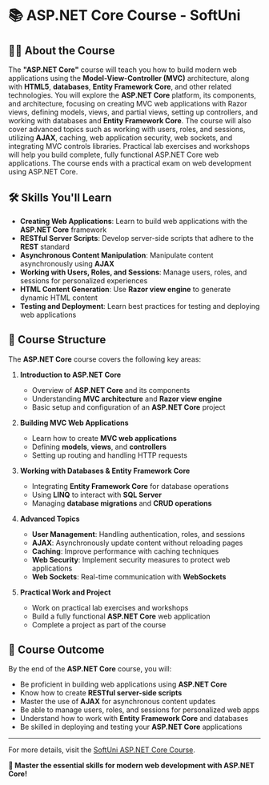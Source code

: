 # 📚 ASP.NET Core Course - SoftUni

## 🧑‍🏫 About the Course  

The **"ASP.NET Core"** course will teach you how to build modern web applications using the **Model-View-Controller (MVC)** architecture, along with **HTML5**, **databases**, **Entity Framework Core**, and other related technologies. You will explore the **ASP.NET Core** platform, its components, and architecture, focusing on creating MVC web applications with Razor views, defining models, views, and partial views, setting up controllers, and working with databases and **Entity Framework Core**. The course will also cover advanced topics such as working with users, roles, and sessions, utilizing **AJAX**, caching, web application security, web sockets, and integrating MVC controls libraries. Practical lab exercises and workshops will help you build complete, fully functional ASP.NET Core web applications. The course ends with a practical exam on web development using ASP.NET Core.

## 🛠️ Skills You'll Learn  

- **Creating Web Applications**: Learn to build web applications with the **ASP.NET Core** framework  
- **RESTful Server Scripts**: Develop server-side scripts that adhere to the **REST** standard  
- **Asynchronous Content Manipulation**: Manipulate content asynchronously using **AJAX**  
- **Working with Users, Roles, and Sessions**: Manage users, roles, and sessions for personalized experiences  
- **HTML Content Generation**: Use **Razor view engine** to generate dynamic HTML content  
- **Testing and Deployment**: Learn best practices for testing and deploying web applications  

## 📅 Course Structure  

The **ASP.NET Core** course covers the following key areas:

1. **Introduction to ASP.NET Core**
   - Overview of **ASP.NET Core** and its components  
   - Understanding **MVC architecture** and **Razor view engine**  
   - Basic setup and configuration of an **ASP.NET Core** project  

2. **Building MVC Web Applications**
   - Learn how to create **MVC web applications**  
   - Defining **models**, **views**, and **controllers**  
   - Setting up routing and handling HTTP requests  

3. **Working with Databases & Entity Framework Core**
   - Integrating **Entity Framework Core** for database operations  
   - Using **LINQ** to interact with **SQL Server**  
   - Managing **database migrations** and **CRUD operations**  

4. **Advanced Topics**
   - **User Management**: Handling authentication, roles, and sessions  
   - **AJAX**: Asynchronously update content without reloading pages  
   - **Caching**: Improve performance with caching techniques  
   - **Web Security**: Implement security measures to protect web applications  
   - **Web Sockets**: Real-time communication with **WebSockets**  

5. **Practical Work and Project**
   - Work on practical lab exercises and workshops  
   - Build a fully functional **ASP.NET Core** web application  
   - Complete a project as part of the course  

## 🚀 Course Outcome  

By the end of the **ASP.NET Core** course, you will:

- Be proficient in building web applications using **ASP.NET Core**  
- Know how to create **RESTful server-side scripts**  
- Master the use of **AJAX** for asynchronous content updates  
- Be able to manage users, roles, and sessions for personalized web apps  
- Understand how to work with **Entity Framework Core** and databases  
- Be skilled in deploying and testing your **ASP.NET Core** applications  

---

For more details, visit the [SoftUni ASP.NET Core Course](https://softuni.bg/trainings/2197/csharp-mvc-frameworks-asp-net-core-november-2018).

**🚀 Master the essential skills for modern web development with ASP.NET Core!**
